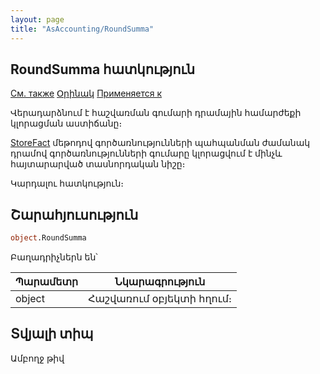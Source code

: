 ```yaml
---
layout: page
title: "AsAccounting/RoundSumma"
---
```



## RoundSumma հատկություն

[См. также](../AsAccounting.md) [Օրինակ](../../Examples/E_AsAccounting.html) [Применяется к](../AsAccounting.md)


Վերադարձնում է հաշվառման գումարի դրամային համարժեքի կլորացման աստիճանը։ 

[StoreFact](../ASDOC/StoreFact.html) մեթոդով գործառնությունների պահպանման ժամանակ դրամով գործառնությունների գումարը կլորացվում է մինչև հայտարարված  տասնորդական նիշը։

Կարդալու հատկություն։



## Շարահյուսություն

``` vb
object.RoundSumma
```

Բաղադրիչներն են՝

| Պարամետր | Նկարագրություն |
|--|--|
| object | Հաշվառում օբյեկտի հղում։ |



## Տվյալի տիպ

Ամբողջ թիվ